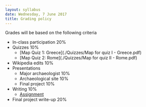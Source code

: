 ```yaml
---
layout: syllabus
date: Wednesday, 7 June 2017
title: Grading policy
---
```


Grades will be based on the following criteria

* In-class participation 20%
* Quizzes 10%
	* [Map Quiz 1: Greece](./Quizzes/Map for quiz I - Greece.pdf)
	* [Map Quiz 2: Rome](./Quizzes/Map for quiz II - Rome.pdf)
* Wikipedia edits 10%
* Presentations
	* Major archaeologist 10%
	* Archaeological site 10%
	* Final project 10%
* Writing 10%
	* [Assignment](Paper_1_Topic.pdf)
* Final project write-up 20%
